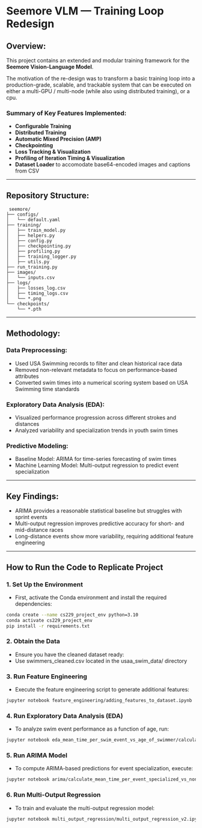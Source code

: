 # Seemore VLM — Training Loop Redesign

## Overview: 
This project contains an extended and modular training framework for the **Seemore Vision-Language Model**. 

The motivation of the re-design was to transform a basic training loop into a production-grade, scalable, and trackable system that can be executed on either a multi-GPU / multi-node (while also using distributed training), or a cpu.

### Summary of Key Features Implemented: 
- **Configurable Training**
- **Distributed Training**
- **Automatic Mixed Precision (AMP)**
- **Checkpointing**
- **Loss Tracking & Visualization**
- **Profiling of Iteration Timing & Visualization**
- **Dataset Loader** to accomodate base64-encoded images and captions from CSV 
-----

## Repository Structure: 
```plaintext
 seemore/
├── configs/
│   └── default.yaml
├── training/
│   ├── train_model.py
│   ├── helpers.py
│   ├── config.py
│   ├── checkpointing.py
│   ├── profiling.py
│   ├── training_logger.py
│   ├── utils.py
├── run_training.py
├── images/
│   └── inputs.csv
├── logs/
│   ├── losses_log.csv
│   ├── timing_logs.csv
│   └── *.png
└── checkpoints/
    └── *.pth

```

---

## Methodology:
### Data Preprocessing: 
- Used USA Swimming records to filter and clean historical race data
- Removed non-relevant metadata to focus on performance-based attributes
- Converted swim times into a numerical scoring system based on USA Swimming time standards

### Exploratory Data Analysis (EDA):
- Visualized performance progression across different strokes and distances
- Analyzed variability and specialization trends in youth swim times

### Predictive Modeling:
- Baseline Model: ARIMA for time-series forecasting of swim times
- Machine Learning Model: Multi-output regression to predict event specialization

---

## Key Findings:
- ARIMA provides a reasonable statistical baseline but struggles with sprint events
- Multi-output regression improves predictive accuracy for short- and mid-distance races
- Long-distance events show more variability, requiring additional feature engineering

___

## How to Run the Code to Replicate Project 

### 1. Set Up the Environment
- First, activate the Conda environment and install the required dependencies:

```sh
conda create --name cs229_project_env python=3.10
conda activate cs229_project_env
pip install -r requirements.txt
```

### 2. Obtain the Data
- Ensure you have the cleaned dataset ready:
- Use swimmers_cleaned.csv located in the usaa_swim_data/ directory

### 3. Run Feature Engineering
- Execute the feature engineering script to generate additional features:
```sh
jupyter notebook feature_engineering/adding_features_to_dataset.ipynb
```
### 4. Run Exploratory Data Analysis (EDA)
- To analyze swim event performance as a function of age, run: 
```sh
jupyter notebook eda_mean_time_per_swim_event_vs_age_of_swimmer/calculating_mean_time_per_swim_event_as_function_of_age.ipynb
```
### 5. Run ARIMA Model
- To compute ARIMA-based predictions for event specialization, execute:
```sh
jupyter notebook arima/calculate_mean_time_per_event_specialized_vs_non_specialized.ipynb
```
### 6. Run Multi-Output Regression
- To train and evaluate the multi-output regression model:
```sh
jupyter notebook multi_output_regression/multi_output_regression_v2.ipynb
```





